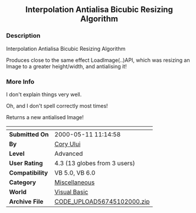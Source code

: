 ﻿<div align="center">

## Interpolation Antialisa Bicubic Resizing Algorithm


</div>

### Description

Interpolation Antialisa Bicubic Resizing Algorithm

Produces close to the same effect LoadImage(..)API, which was resizing an Image to a greater height/width, and antialising it!
 
### More Info
 
I don't explain things very well.

Oh, and I don't spell correctly most times!

Returns a new antialised Image!


<span>             |<span>
---                |---
**Submitted On**   |2000-05-11 11:14:58
**By**             |[Cory Ului](https://github.com/Planet-Source-Code/PSCIndex/blob/master/ByAuthor/cory-ului.md)
**Level**          |Advanced
**User Rating**    |4.3 (13 globes from 3 users)
**Compatibility**  |VB 5\.0, VB 6\.0
**Category**       |[Miscellaneous](https://github.com/Planet-Source-Code/PSCIndex/blob/master/ByCategory/miscellaneous__1-1.md)
**World**          |[Visual Basic](https://github.com/Planet-Source-Code/PSCIndex/blob/master/ByWorld/visual-basic.md)
**Archive File**   |[CODE\_UPLOAD56745102000\.zip](https://github.com/Planet-Source-Code/cory-ului-interpolation-antialisa-bicubic-resizing-algorithm__1-4214/archive/master.zip)








